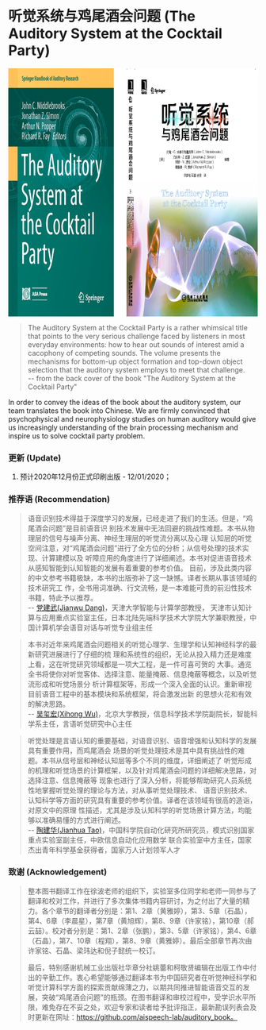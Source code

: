 # 听觉系统与鸡尾酒会问题 (The Auditory System at the Cocktail Party)

<img src="./assets/BookCover_The%20Auditory%20System%20at%20the%20Cocktail%20Party.png" height = "500" alt="BookCover" align=center />


> The Auditory System at the Cocktail Party is a rather whimsical title that points to the very serious challenge 
    faced by listeners in most everyday environments: how to hear out sounds of interest amid a cacophony of 
    competing sounds. The volume presents the mechanisms for bottom-up object formation and top-down object selection 
    that the auditory system employs to meet that challenge.  
     -- from the back cover of the book "The Auditory System at the Cocktail Party"


In order to convey the ideas of the book about the auditory system, our team translates the book into Chinese. We are
firmly convinced that psychophysical and neurophysiology studies on human auditory would give us increasingly 
understanding of the brain processing mechanism and inspire us to solve cocktail party problem.

### 更新 (Update)
1. 预计2020年12月份正式印刷出版 - 12/01/2020；

### 推荐语 (Recommendation)
> 语音识别技术得益于深度学习的发展，已经走进了我们的生活。但是，“鸡尾酒会问题”是目前语音识
别技术发展中无法回避的挑战性难题。本书从物理层的信号与噪声分离、神经生理层的听觉流分离以及心理
认知层的听觉空间注意，对“鸡尾酒会问题”进行了全方位的分析；从信号处理的技术实现、计算建模以及
听障应用的角度进行了详细阐述。本书对促进语音技术从感知智能到认知智能的发展有着重要的参考价值。
目前，涉及此类内容的中文参考书籍极缺，本书的出版弥补了这一缺憾。译者长期从事该领域的技术研究工
作，全书用词准确、行文流畅，是一本难能可贵的前沿性技术书籍，特此予以推荐。  
-- [党建武(Jianwu Dang)](https://scholar.google.com/citations?user=Wk5ApskAAAAJ&hl=en&oi=ao)，天津大学智能与计算学部教授，
>天津市认知计算与应用重点实验室主任，日本北陆先端科学技术大学院大学兼职教授，中国计算机学会语音对话与听觉专业组主任

> 本书对近年来鸡尾酒会问题相关的听觉心理学、生理学和认知神经科学的最新研究进展进行了仔细的梳
理和系统性的组织，无论从投入精力还是难度上看，这在听觉研究领域都是一项大工程，是一件可喜可贺的
大事。通览全书将使你对听觉客体、选择注意、能量掩蔽、信息掩蔽等概念，以及听觉流形成和听觉场景分
析计算框架等，形成一个深入全面的认识。重新审视目前语音工程中的基本模块和系统框架，将会激发出新
的思想火花和有效的解决思路。  
-- [吴玺宏(Xihong Wu)](https://scholar.google.com/citations?user=0ZSjU8QAAAAJ&hl=en&oi=ao)，北京大学教授，信息科学技术学院副院长，智能科学系主任，言语听觉研究中心主任

> 听觉处理是言语认知的重要基础，对语音识别、语音增强和认知科学的发展具有重要作用，而鸡尾酒会
场景的听觉处理技术是其中具有挑战性的难题。本书从信号层和神经认知层等多个不同的维度，详细阐述了
听觉形成的机理和听觉场景的计算框架，以及针对鸡尾酒会问题的详细解决思路，对选择注意、信息掩蔽等
现象也进行了深入分析，将能够帮助研究人员系统性地掌握听觉处理的理论与方法，对从事听觉处理技术、
语音识别技术、认知科学等方面的研究具有重要的参考价值。译者在该领域有很高的造诣，对原文中的原理
性描述，尤其是涉及认知科学的听觉场景计算方法，均能够以准确易懂的方式进行阐述。  
-- [陶建华(Jianhua Tao)](http://people.ucas.edu.cn/~taojianhua?language=en)，中国科学院自动化研究所研究员，模式识别国家重点实验室副主任，中欧信息自动化应用数学
联合实验室中方主任，国家杰出青年科学基金获得者，国家万人计划领军人才

### 致谢 (Acknowledgement)
>整本图书翻译工作在徐波老师的组织下，实验室多位同学和老师一同参与了翻译和校对工作，并进行了多次集体书籍内容研讨，为之付出了大量的精力。各个章节的翻译者分别是：第1、2章（黄雅婷），第3、5章（石晶），第4、6章（李晨星），第7章（黄旭辉），第8、9章（许家铭），第10章（郝云喆）。校对者分别是：第1、2章（张鹏），第3、5章（许家铭），第4、6章（石晶），第7、10章（程翔），第8、9章（黄雅婷）。最后全部章节再次由许家铭、石晶、梁玮达和倪子懿统一校订。
>
>最后，特别感谢机械工业出版社华章分社姚蕾和柯敬贤编辑在出版工作中付出的辛勤工作。衷心希望能够通过翻译本书为中国研究者在听觉神经科学和听觉计算科学方面的探索贡献绵薄之力，以期共同推进智能语音交互的发展，突破“鸡尾酒会问题”的瓶颈。在图书翻译和审校过程中，受学识水平所限，难免存在不妥之处，欢迎专家和读者给予批评指正，最新勘误列表会及时更新在网址：https://github.com/aispeech-lab/auditory_book。
>

